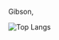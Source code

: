 Gibson,

![Top Langs](https://github-readme-stats.vercel.app/api/top-langs/?username=GibsonCoutoDev&layout=compact)
